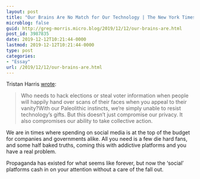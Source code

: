 ```yaml
---
layout: post
title: "Our Brains Are No Match for Our Technology | The New York Times"
microblog: false
guid: http://greg-morris.micro.blog/2019/12/12/our-brains-are.html
post_id: 3987835
date: 2019-12-12T10:21:44-0000
lastmod: 2019-12-12T10:21:44-0000
type: post
categories:
- "Essay"
url: /2019/12/12/our-brains-are.html
---
```

<!--kg-card-begin: html--><p>Tristan Harris <a href="https://www.nytimes.com/2019/12/05/opinion/digital-technology-brain.html">wrote</a>:</p>
<blockquote><p>Who needs to hack elections or steal voter information when people will happily hand over scans of their faces when you appeal to their vanity?With our Paleolithic instincts, we’re simply unable to resist technology’s gifts. But this doesn’t just compromise our privacy. It also compromises our ability to take collective action.</p></blockquote>
<p>We are in times where spending on social media is at the top of the budget for companies and governments alike. All you need is a few die hard fans, and some half baked truths, coming this with addictive platforms and you have a real problem.</p>
<p>Propaganda has existed for what seems like forever, but now the ‘social’ platforms cash in on your attention without a care of the fall out.</p>
<!--kg-card-end: html-->
